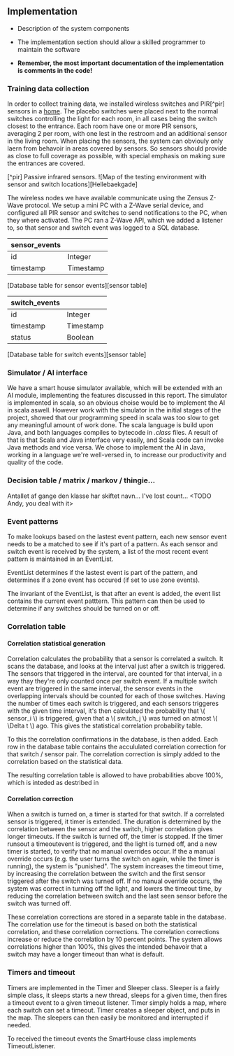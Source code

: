 
## Implementation

* Description of the system components
* The implementation section should allow a skilled programmer to maintain the software

* __Remember, the most important documentation of the implementation is comments in the code!__


### Training data collection

In order to collect training data, we installed wireless switches and PIR[^pir] sensors in a [home](#Hellebaekgade). The placebo switches were placed next to the normal switches controlling the light for each room, in all cases being the switch closest to the entrance. Each room have one or more PIR sensors, averaging 2 per room, with one lest in the restroom and an additional sensor in the living room. When placing the sensors, the system can obviouly only laern from behavoir in areas covered by sensors. So sensors should provide as close to full coverage as possible, with special emphasis on making sure the entrances are covered.

[^pir] Passive infrared sensors.
![Map of the testing environment with sensor and switch locations][Hellebaekgade]

The wireless nodes we have available communicate using the Zensus Z-Wave protocol. We setup a mini PC with a Z-Wave serial device, and configured all PIR sensor and switches to send notifications to the PC, when they where activated. The PC ran a Z-Wave API, which we added a listener to, so that sensor and switch event was logged to a SQL database.

| sensor_events        ||
|-----------|-----------|
| id        | Integer   |
| timestamp | Timestamp |
[Database table for sensor events][sensor table]

| switch_events        ||
|-----------|-----------|
| id        | Integer   |
| timestamp | Timestamp |
| status    | Boolean   |
[Database table for switch events][sensor table]

### Simulator / AI interface

We have a smart house simulator available, which will be extended with an AI module, implementing the features discussed in this report. The simulator is implemented in scala, so an obvious choise would be to implement the AI in scala aswell. However work with the simulator in the initial stages of the project, showed that our programming speed in scala was too slow to get any meaningful amount of work done. The scala language is build upon Java, and both languages compiles to bytecode in _.class_ files. A result of that is that Scala and Java interface very easily, and Scala code can invoke Java methods and vice versa. We chose to implement the AI in Java, working in a language we're well-versed in, to increase our productivity and quality of the code.

### Decision table / matrix / markov / thingie...

Antallet af gange den klasse har skiftet navn... I've lost count... 
<TODO Andy, you deal with it>

### Event patterns

To make lookups based on the lastest event pattern, each new sensor event needs to be a matched to see if it's part of a pattern.
As each sensor and switch event is received by the system, a list of the most recent event pattern is maintained in an EventList. 

EventList determines if the lastest event is part of the pattern, and determines if a zone event has occured (if set to use zone events). 

The invariant of the EventList, is that after an event is added, the event list contains the current event patttern. This pattern can then be used to determine if any switches should be turned on or off.

### Correlation table

#### Correlation statistical generation

Correlation calculates the probability that a sensor is correlated a switch. It scans the database, and looks at the interval just after a switch is triggered. The sensors that triggered in the interval, are counted for that interval, in a way thay they're only counted once per switch event. If a multiple switch event are triggered in the same interval, the sensor events in the overlapping intervals should be counted for each of those switches. Having the number of times each switch is triggered, and each sensors triggeres with the given time interval, it's then calculated the probability that \\( sensor_i \\) is triggered, given that a \\( switch_j \\) was turned on atmost \\( \Delta t \\) ago. This gives the statistical correlation probability table. 

To this the correlation confirmations in the database, is then added. Each row in the database table contains the accululated correlation correction for that switch / sensor pair. The correlation correction is simply added to the correlation based on the statistical data.

The resulting correlation table is allowed to have probabilities above 100%, which is inteded as destribed in <TODO add reference>

#### Correlation correction

When a switch is turned on, a timer is started for that switch. If a correlated sensor is triggered, it timer is extended. The duration is determined by the correlation between the sensor and the switch, higher correlation gives longer timeouts. If the switch is turned off, the timer is stopped. If the timer runsout a timeoutevent is triggered, and the light is turned off, and a new timer is started, to verify that no manual overrides occur. If the a manual override occurs (e.g. the user turns the switch on again, while the timer is running), the system is "punished". The system increases the timeout time, by increasing the correlation between the switch and the first sensor triggered after the switch was turned off. If no manual override occurs, the system was correct in turning off the light, and lowers the timeout time, by reducing the correlation between switch and the last seen sensor before the switch was turned off.

These correlation corrections are stored in a separate table in the database. The correlation use for the timeout is based on both the statistical correlation, and these correlation corrections. The correlation corrections increase or reduce the correlation by 10 percent points. The system allows correlations higher than 100%, this gives the intended behavoir that a switch may have a longer timeout than what is default.

### Timers and timeout

Timers are implemented in the Timer and Sleeper class. Sleeper is a fairly simple class, it sleeps starts a new thread, sleeps for a given time, then fires a timeout event to a given timeout listener. Timer simply holds a map, where each switch can set a timeout. Timer creates a sleeper object, and puts in the map. The sleepers can then easily be monitored and interrupted if needed. 

To received the timeout events the SmartHouse class implements TimeoutListener. 

